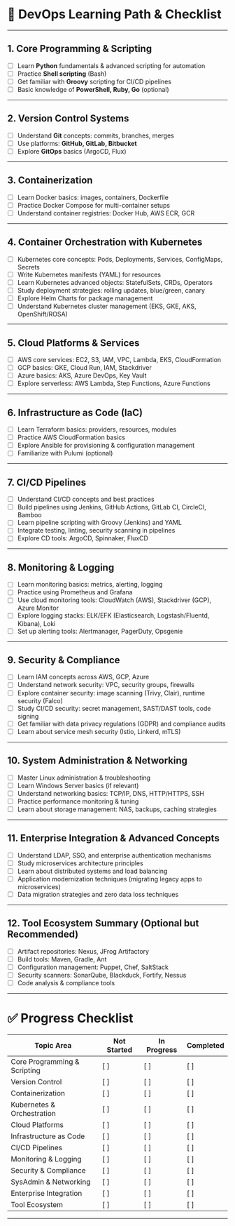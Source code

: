 
# 🚀 DevOps Learning Path & Checklist

---

## 1. **Core Programming & Scripting**

* [ ] Learn **Python** fundamentals & advanced scripting for automation
* [ ] Practice **Shell scripting** (Bash)
* [ ] Get familiar with **Groovy** scripting for CI/CD pipelines
* [ ] Basic knowledge of **PowerShell, Ruby, Go** (optional)

---

## 2. **Version Control Systems**

* [ ] Understand **Git** concepts: commits, branches, merges
* [ ] Use platforms: **GitHub, GitLab, Bitbucket**
* [ ] Explore **GitOps** basics (ArgoCD, Flux)

---

## 3. **Containerization**

* [ ] Learn Docker basics: images, containers, Dockerfile
* [ ] Practice Docker Compose for multi-container setups
* [ ] Understand container registries: Docker Hub, AWS ECR, GCR

---

## 4. **Container Orchestration with Kubernetes**

* [ ] Kubernetes core concepts: Pods, Deployments, Services, ConfigMaps, Secrets
* [ ] Write Kubernetes manifests (YAML) for resources
* [ ] Learn Kubernetes advanced objects: StatefulSets, CRDs, Operators
* [ ] Study deployment strategies: rolling updates, blue/green, canary
* [ ] Explore Helm Charts for package management
* [ ] Understand Kubernetes cluster management (EKS, GKE, AKS, OpenShift/ROSA)

---

## 5. **Cloud Platforms & Services**

* [ ] AWS core services: EC2, S3, IAM, VPC, Lambda, EKS, CloudFormation
* [ ] GCP basics: GKE, Cloud Run, IAM, Stackdriver
* [ ] Azure basics: AKS, Azure DevOps, Key Vault
* [ ] Explore serverless: AWS Lambda, Step Functions, Azure Functions

---

## 6. **Infrastructure as Code (IaC)**

* [ ] Learn Terraform basics: providers, resources, modules
* [ ] Practice AWS CloudFormation basics
* [ ] Explore Ansible for provisioning & configuration management
* [ ] Familiarize with Pulumi (optional)

---

## 7. **CI/CD Pipelines**

* [ ] Understand CI/CD concepts and best practices
* [ ] Build pipelines using Jenkins, GitHub Actions, GitLab CI, CircleCI, Bamboo
* [ ] Learn pipeline scripting with Groovy (Jenkins) and YAML
* [ ] Integrate testing, linting, security scanning in pipelines
* [ ] Explore CD tools: ArgoCD, Spinnaker, FluxCD

---

## 8. **Monitoring & Logging**

* [ ] Learn monitoring basics: metrics, alerting, logging
* [ ] Practice using Prometheus and Grafana
* [ ] Use cloud monitoring tools: CloudWatch (AWS), Stackdriver (GCP), Azure Monitor
* [ ] Explore logging stacks: ELK/EFK (Elasticsearch, Logstash/Fluentd, Kibana), Loki
* [ ] Set up alerting tools: Alertmanager, PagerDuty, Opsgenie

---

## 9. **Security & Compliance**

* [ ] Learn IAM concepts across AWS, GCP, Azure
* [ ] Understand network security: VPC, security groups, firewalls
* [ ] Explore container security: image scanning (Trivy, Clair), runtime security (Falco)
* [ ] Study CI/CD security: secret management, SAST/DAST tools, code signing
* [ ] Get familiar with data privacy regulations (GDPR) and compliance audits
* [ ] Learn about service mesh security (Istio, Linkerd, mTLS)

---

## 10. **System Administration & Networking**

* [ ] Master Linux administration & troubleshooting
* [ ] Learn Windows Server basics (if relevant)
* [ ] Understand networking basics: TCP/IP, DNS, HTTP/HTTPS, SSH
* [ ] Practice performance monitoring & tuning
* [ ] Learn about storage management: NAS, backups, caching strategies

---

## 11. **Enterprise Integration & Advanced Concepts**

* [ ] Understand LDAP, SSO, and enterprise authentication mechanisms
* [ ] Study microservices architecture principles
* [ ] Learn about distributed systems and load balancing
* [ ] Application modernization techniques (migrating legacy apps to microservices)
* [ ] Data migration strategies and zero data loss techniques

---

## 12. **Tool Ecosystem Summary (Optional but Recommended)**

* [ ] Artifact repositories: Nexus, JFrog Artifactory
* [ ] Build tools: Maven, Gradle, Ant
* [ ] Configuration management: Puppet, Chef, SaltStack
* [ ] Security scanners: SonarQube, Blackduck, Fortify, Nessus
* [ ] Code analysis & compliance tools

---

# ✅ **Progress Checklist**

| Topic Area                   | Not Started | In Progress | Completed |
| ---------------------------- | ----------- | ----------- | --------- |
| Core Programming & Scripting | [ ]         | [ ]         | [ ]       |
| Version Control              | [ ]         | [ ]         | [ ]       |
| Containerization             | [ ]         | [ ]         | [ ]       |
| Kubernetes & Orchestration   | [ ]         | [ ]         | [ ]       |
| Cloud Platforms              | [ ]         | [ ]         | [ ]       |
| Infrastructure as Code       | [ ]         | [ ]         | [ ]       |
| CI/CD Pipelines              | [ ]         | [ ]         | [ ]       |
| Monitoring & Logging         | [ ]         | [ ]         | [ ]       |
| Security & Compliance        | [ ]         | [ ]         | [ ]       |
| SysAdmin & Networking        | [ ]         | [ ]         | [ ]       |
| Enterprise Integration       | [ ]         | [ ]         | [ ]       |
| Tool Ecosystem               | [ ]         | [ ]         | [ ]       |

---
